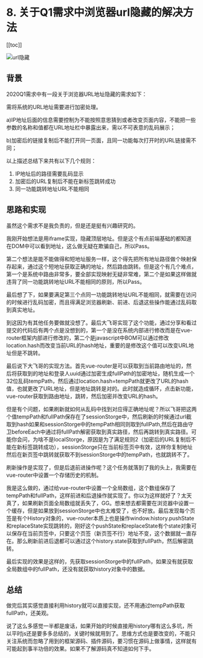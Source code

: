 # 8. 关于Q1需求中浏览器url隐藏的解决方法

[[toc]]

![url隐藏](/Blog/images/Other/url隐藏.gif)
## 背景
2020Q1需求中有一段关于浏览器URL地址隐藏的需求如下：

需将系统的URL地址需要进行加密处理。

a)IP地址后面的信息需要控制为不能按照意思猜到或者改变页面内容，不能把一些参数的名称和值都在URL地址栏中暴露出来，需以不可表意的乱码展示；

b)加密后的链接复制后不能打开同一页面，且同一功能每次打开时的URL链接需不同；

以上描述总结下来共有以下几个规则：  
1. IP地址后的路径需要乱码显示
2. 加密后的URL复制后不能在新标签跳转成功
3. 同一功能跳转地址URL不能相同

## 思路和实现
虽然这个需求不是我负责的，但是还是挺有兴趣研究的。

我刚开始想法是用iframe实现，隐藏顶层地址。但是这个有点前端基础的都知道在DOM中可以看到地址，这么做无疑在欺骗自己，所以Pass。

第二个想法是能不能做得和短地址服务一样，这个得先把所有地址路径做个映射保存起来，通过这个短地址获取正确的地址，然后路由跳转。但是这个有几个难点，第一个是系统中路由非常多，要全部实现映射无疑非常难，第二个是如果这样做就违背了同一功能跳转地址URL不能相同的原则，所以Pass。

最后想了下，如果要满足第三个点同一功能跳转地址URL不能相同，就需要在访问的时候进行乱码加密，而且得满足浏览器刷新、前进、后退这些操作能通过乱码取到真实地址。

到这因为有其他任务要做就没想了。最后大飞哥实现了这个功能，通过分享和看过提交的代码后有两个点是没想到的，第一个是没在系统内部进行修改而是在vue-router框架内部进行修改的，第二个是javascript中BOM可以通过修改location.hash而改变当前URL的hash地址，重要的是修改这个值可以改变URL地址但是不跳转。

最后说下大飞哥的实现方法。首先vue-router是可以获取到当前路由地址的，然后将获取到的地址和登录人uuid通过加密生成fullPath的加密地址，随机生成一个32位乱码tempPath，然后通过location.hash=tempPath就更改了URL的hash值，也就更改了URL地址，但是地址跳转是对的。此时就造成循环，点击新功能，vue-router获取到路由地址，跳转，然后加密并改变URL的hash。

但是有个问题，如果刷新就如何从乱码中找到对应得正确地址呢？所以飞哥把这两个值tempPath和fullPath保存在了sessionStorge中，然后刷新的时候通过url截取到hash如果和sessionStorge中的tempPath相同则取到fullPath,然后在路由守卫beforeEach中通过将fullPath解密获取到真实路径，然后再跳转到真实路径。可能你会问，为啥不是localStorge，原因是为了满足规则2（加密后的URL复制后不能在新标签跳转成功），sessionStorge只在当前标签页中有效，这样你复制地址然后在新页签中跳转就获取不到sessionStorge中的tempPath，也就跳转不了。

刷新操作是实现了，但是后退前进操作呢？这个任务就落到了我的头上，我需要在vue-router中设置一个存储历史的机制。

我是这么做的，通过给vue-router中设置一个全局数组，这个数组保存了tempPath和fullPath，这样前进和后退操作就实现了。你以为这样就好了？太天真了，如果刷新页面全局数组就丢失了，GG。想来想去都需要在浏览器中设置一个缓存，但是如果放到sessionStorge中也太难受了，也不好放。最后发现每个页签是有个History对象的，vue-router本质上也是操作window.history.pushState和replaceState实现跳转的，刚好这个pushState和replaceState有个state对象可以保存在当前页签中，只要这个页签（新页签不行）地址不变，这个数据就一直存在。那么刷新前进后退都可以通过这个history.state获取到fullPath，然后解密跳转。

最后实现的效果是这样的，先获取sessionStorge中的fullPath，如果没有就获取全局数组中的fullPath，还没有就获取history对象中的数据。

## 总结

做完后其实感觉直接利用history就可以直接实现，还不用通过tempPath获取fullPath，还美观。

说了这么多感觉一半都是废话，如果开始的时候直接用history哪有这么多坑，所以平时js还是要多多总结的，关键时候就用到了。思维方式也是要改变的，不能只关注系统而忽略了用到的框架源码、插件源码，要习惯在源码上做事情，这样就有可能起到事半功倍的效果。如果不了解源码真不知道如何下手。
